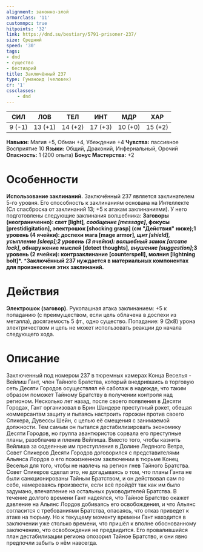 ```yaml
---
alignment: законно-злой
armorclass: '11'
customnpc: true
hitpoints: '32'
link: https://dnd.su/bestiary/5791-prisoner-237/
size: Средний
speed: '30'
tags:
- dnd
- существо
- бестиарий
title: Заключённый 237
type: Гуманоид (человек)
cr: '1'
cssclasses:
    - dnd
---
```



| СИЛ | ЛОВ | ТЕЛ | ИНТ | МДР | ХАР |
|---|---|---|---|---|---|
| 9 (-1) | 13 (+1) | 14 (+2) | 17 (+3) | 10 (+0) | 15 (+2) |
**Навыки:** Магия +5, Обман +4, Убеждение +4
**Чувства:** пассивное Восприятие 10
**Языки:** Общий, Драконий, Инфернальный, Орочий
**Опасность:** 1 (200 опыта)
**Бонус Мастерства:** +2


# Особенности
**Использование заклинаний.** Заключённый 237 является заклинателем 5-го уровня. Его способность к заклинаниям основана на Интеллекте (Сл спасброска от заклинаний 13; +5 к атакам заклинаниями). У него подготовлены следующие заклинания волшебника:
**Заговоры (неограниченно): свет [light]*, сообщение [message]*, фокусы [prestidigitation], электрошок [shocking grasp] (см "Действия" ниже);1 уровень (4 ячейки): доспехи мага [mage armor]*, щит [shield], усыпление [sleep];2 уровень (3 ячейки): волшебный замок [arcane lock]*, обнаружение мыслей [detect thoughts]*, внушение [suggestion]*;3 уровень (2 ячейки): контрзаклинание [counterspell], молния [lightning bolt]*.** 
***Заключённый 237 нуждается в материальных компонентах для произнесения этих заклинаний.** 


# Действия
**Электрошок (заговор).** Рукопашная атака заклинанием: +5 к попаданию (с преимуществом, если цель облачена в доспехи из металла), досягаемость 5 фт., одно существо. Попадание: 9 (2к8) урона электричеством и цель не может использовать реакции до начала следующего хода.


# Описание
Заключенный под номером 237 в тюремных камерах Конца Веселья - Вейлиш Гант, член Тайного Братства, который внедрившись в торговую сеть Десяти Городов осуществлял её саботаж в надежде, что таким образом поможет Тайному Братству в получении контроля над регионом. Несколько лет назад, после своего появления в Десяти Городах, Гант организовал в Брин Шандере преступный рэкет, обещая коммерсантам защиту и пытаясь настроить горожан против своего Спикера, Дувессы Шейн, с целью её смещения с занимаемой должности. Тем самым он пытался дестабилизировать экономику Десяти Городов, но группа авантюристов сорвала его преступные планы, разоблачив и пленив Вейлиша. Вместо того, чтобы казнить Вейлиша за содеянные им преступления в Долине Ледяного Ветра, Совет Спикеров Десяти Городов договорился с представителями Альянса Лордов о его пожизненном заключении в тюрьме Конец Веселья для того, чтобы не навлечь на регион гнев Тайного Братства. Совет Спикеров сделал это, не догадываясь о том, что планы Ганта не были санкционированы Тайным Братством, и он действовал сам по себе, намереваясь произвести, если всё пройдёт так как им было задумано, впечатление на остальных руководителей Братства. В течение долгого времени Гант надеялся, что Тайное Братство окажет давление на Альянс Лордов добиваясь его освобождения, и что Альянс согласится с требованиями Братства, опасаясь, что отказ приведет к атаке на тюрьму. Но к текущему моменту времени Гант находится в заключении уже столько времени, что пришёл к вполне обоснованному заключению, что освобождения не предвидится. Его провалившийся план дестабилизации региона опозорил Тайное Братство, и они явно предпочли забыть о нём навсегда.